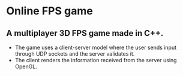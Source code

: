 # Online FPS game

## A multiplayer 3D FPS game made in C++. 
- The game uses a client-server model where the user sends input through UDP sockets and the server validates it. 
- The client renders the information received from the server using OpenGL.